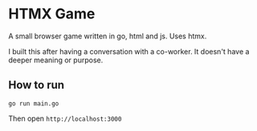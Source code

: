 # HTMX Game

A small browser game written in go, html and js. Uses htmx.

I built this after having a conversation with a co-worker.
It doesn't have a deeper meaning or purpose.

## How to run

`go run main.go`

Then open `http://localhost:3000`